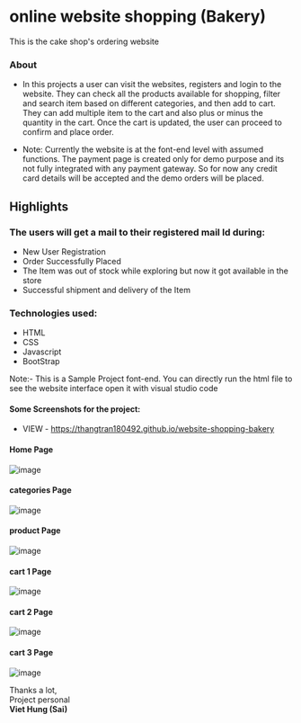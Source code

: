 # online website shopping (Bakery)
This is the cake shop's ordering website

### About
- In this projects a user can visit the websites, registers and login to the website. They can check all the products available for shopping, filter and search item based on different categories, and then add to cart. They can add multiple item to the cart and also plus or minus the quantity in the cart. Once the cart is updated, the user can proceed to confirm and place order.

- Note: Currently the website is at the font-end level with assumed functions. The payment page is created only for demo purpose and its not fully integrated with any payment gateway. So for now any credit card details will be accepted and the demo orders will be placed. 


## Highlights
### The users will get a mail to their registered mail Id during:
- New User Registration
- Order Successfully Placed
- The Item was out of stock while exploring but now it got available in the store
- Successful shipment and delivery of the Item

### Technologies used:
- HTML
- CSS
- Javascript
- BootStrap

Note:- This is a Sample Project font-end. You can directly run the html file to see the website interface open it with visual studio code

#### Some Screenshots for the project:
- VIEW - <https://thangtran180492.github.io/website-shopping-bakery>
#### Home Page
![image](https://github.com/thangtran180492/website-shopping-bakery/blob/main/content/home.jpg)
#### categories Page
![image](https://github.com/thangtran180492/website-shopping-bakery/blob/main/content/categories.jpg)
#### product Page
![image](https://github.com/thangtran180492/website-shopping-bakery/blob/main/content/product.jpg)
#### cart 1 Page
![image](https://github.com/thangtran180492/website-shopping-bakery/blob/main/content/cart-input.jpg)
#### cart 2 Page
![image](https://github.com/thangtran180492/website-shopping-bakery/blob/main/content/cart-output.jpg)
#### cart 3 Page
![image](https://github.com/thangtran180492/website-shopping-bakery/blob/main/content/cart-success.jpg)

<bold>Thanks a lot,</bold>
<br/>Project personal<br/>
<b>Viet Hung (Sai)</b>


